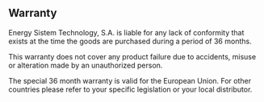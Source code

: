 ## Warranty

Energy Sistem Technology, S.A. is liable for any lack of conformity that exists at the time the goods are purchased during a period of 36 months. 

This warranty does not cover any product failure due to accidents, misuse or alteration made by an unauthorized person.  

The special 36 month warranty is valid for the European Union. For other countries please refer to your specific legislation or your local distributor.

